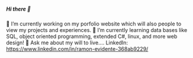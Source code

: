 ##### Hi there 👋

🔭 I’m currently working on my porfolio website which will also people to view my projects and experiences. 
🌱 I’m currently learning data bases like SQL, object oriented programming, extended C#, linux, and more web design!
💬 Ask me about my will to live....
LinkedIn: https://www.linkedin.com/in/ramon-evidente-368ab9229/



